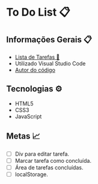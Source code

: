 # To Do List 📋
## Informações Gerais 📋
- [Lista de Tarefas 📌](https://luluoliv.github.io/to-do-list/)
- Utilizado Visual Studio Code
- [Autor do código](https://github.com/luluoliv)
##

## Tecnologias ⚙️
- HTML5
- CSS3
- JavaScript

## Metas 📈

- [ ] Div para editar tarefa.
- [ ] Marcar tarefa como concluída.
- [ ] Área de tarefas concluídas.
- [ ] localStorage.
